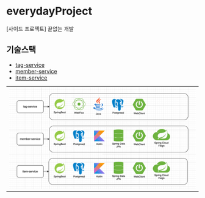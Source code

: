 # everydayProject
[사이드 프로젝트] 끝없는 개발

## 기술스택
- [tag-service](https://github.com/seohaebada/everydayProject/tree/master/tag-service)
- [member-service](https://github.com/seohaebada/everydayProject/tree/master/member-service)
- [item-service](https://github.com/seohaebada/everydayProject/tree/master/item-service)
<table><tr><td>
    <img width="950" alt="image" src="project.png">
</td></tr></table>
